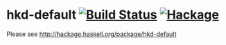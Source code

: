 # hkd-default [![Build Status](https://travis-ci.org/versioncloud/hkd-default.svg?branch=master)](https://travis-ci.org/versioncloud/hkd-default) [![Hackage](https://img.shields.io/hackage/v/hkd-default)](http://hackage.haskell.org/package/hkd-default)

Please see http://hackage.haskell.org/package/hkd-default
